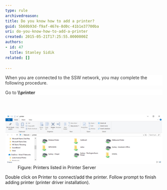 ```yaml
---
type: rule
archivedreason: 
title: Do you know how to add a printer?
guid: 5b60b93d-f9af-467e-8d0c-41b1e37700ba
uri: do-you-know-how-to-add-a-printer
created: 2015-05-21T17:25:55.0000000Z
authors:
- id: 47
  title: Stanley Sidik
related: []

---
```



<p style="padding:0px;color:#333333;background-color:#ffffff;">​​When you are connected to the SSW network, you may complete the following procedure.</p><p style="padding:0px;color:#333333;background-color:#ffffff;">Go to <strong style="margin:0px;padding:0px;">\\printer</strong></p>
<br><excerpt class='endintro'></excerpt><br>
<dl class="image"><dt>​<img src="printers.jpg" alt="add-printer-1.png" style="width:659px;" /></dt><dd>Figure: Printers listed in Printer Server</dd></dl><p class="p1">Double click on Printer to connect/add the printer. Follow prompt to finish adding printer (printer driver installation).</p>


